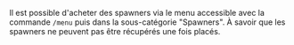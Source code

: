 Il est possible d'acheter des spawners via le menu accessible avec la commande `/menu` puis dans la sous-catégorie "Spawners".
À savoir que les spawners ne peuvent pas être récupérés une fois placés.
